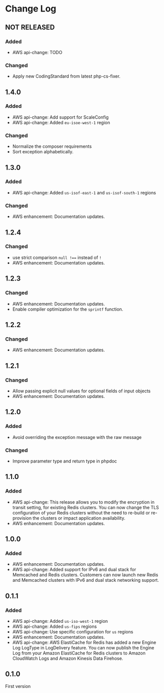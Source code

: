# Change Log

## NOT RELEASED

### Added

- AWS api-change: TODO

### Changed

- Apply new CodingStandard from latest php-cs-fixer.

## 1.4.0

### Added

- AWS api-change: Add support for ScaleConfig
- AWS api-change: Added `eu-isoe-west-1` region

### Changed

- Normalize the composer requirements
- Sort exception alphabetically.

## 1.3.0

### Added

- AWS api-change: Added `us-isof-east-1` and `us-isof-south-1` regions

### Changed

- AWS enhancement: Documentation updates.

## 1.2.4

### Changed

- use strict comparison `null !==` instead of `!`
- AWS enhancement: Documentation updates.

## 1.2.3

### Changed

- AWS enhancement: Documentation updates.
- Enable compiler optimization for the `sprintf` function.

## 1.2.2

### Changed

- AWS enhancement: Documentation updates.

## 1.2.1

### Changed

- Allow passing explicit null values for optional fields of input objects
- AWS enhancement: Documentation updates.

## 1.2.0

### Added

- Avoid overriding the exception message with the raw message

### Changed

- Improve parameter type and return type in phpdoc

## 1.1.0

### Added

- AWS api-change: This release allows you to modify the encryption in transit setting, for existing Redis clusters. You can now change the TLS configuration of your Redis clusters without the need to re-build or re-provision the clusters or impact application availability.
- AWS enhancement: Documentation updates.

## 1.0.0

### Added

- AWS enhancement: Documentation updates.
- AWS api-change: Added support for IPv6 and dual stack for Memcached and Redis clusters. Customers can now launch new Redis and Memcached clusters with IPv6 and dual stack networking support.

## 0.1.1

### Added

- AWS api-change: Added `us-iso-west-1` region
- AWS api-change: Added `us-fips` regions
- AWS api-change: Use specific configuration for `us` regions
- AWS enhancement: Documentation updates.
- AWS api-change: AWS ElastiCache for Redis has added a new Engine Log LogType in LogDelivery feature. You can now publish the Engine Log from your Amazon ElastiCache for Redis clusters to Amazon CloudWatch Logs and Amazon Kinesis Data Firehose.

## 0.1.0

First version
